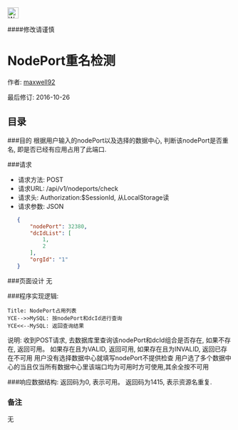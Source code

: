 <img src="http://kubernetes.io/kubernetes/img/warning.png" alt="WARNING" width="25" height="25"> 

####修改请谨慎

NodePort重名检测
==============

作者: [maxwell92](https://github.com/maxwell92)

最后修订: 2016-10-26

目录
--------------
###目的
根据用户输入的nodePort以及选择的数据中心, 判断该nodePort是否重名, 即是否已经有应用占用了此端口.

###请求

* 请求方法: POST 
* 请求URL: /api/v1/nodeports/check
* 请求头: Authorization:$SessionId, 从LocalStorage读 
* 请求参数: 
  JSON 
  
```json
   {
       "nodePort": 32380,
       "dcIdList": [
           1,
           2
       ],
       "orgId": "1"
   } 
```

###页面设计 
无

###程序实现逻辑:

```Sequence
Title: NodePort占用列表
YCE-->>MySQL: 按nodePort和dcId进行查询
YCE<<--MySQL: 返回查询结果
```

说明: 收到POST请求, 去数据库里查询该nodePort和dcId组合是否存在, 如果不存在, 返回可用。 如果存在且为VALID, 返回可用, 如果存在且为INVALID, 返回已存在不可用
用户没有选择数据中心就填写nodePort不提供检查
用户选了多个数据中心的当且仅当所有数据中心里该端口均为可用时方可使用,其余全按不可用

###响应数据结构: 
返回码为0, 表示可用。
返回码为1415, 表示资源名重复.

### 备注
无